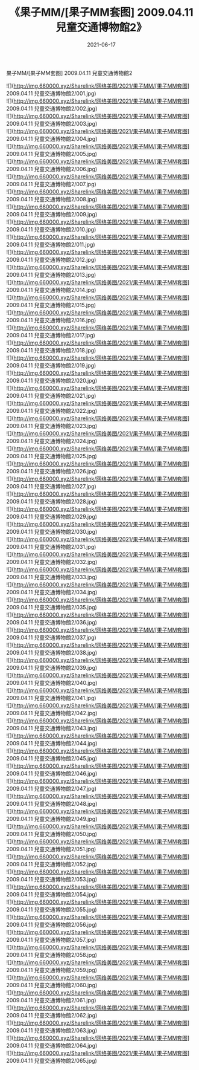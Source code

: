 ﻿---
layout: post
title:  《果子MM/[果子MM套图] 2009.04.11 兒童交通博物館2》
date:   2021-06-17
img: http://img.660000.xyz/Sharelink/网络美图/2021/果子MM/[果子MM套图] 2009.04.11 兒童交通博物館2/000.jpg
categories: [美女, 清纯, 唯美]
---

果子MM/[果子MM套图] 2009.04.11 兒童交通博物館2

 ![](http://img.660000.xyz/Sharelink/网络美图/2021/果子MM/[果子MM套图] 2009.04.11 兒童交通博物館2/001.jpg) <br>![](http://img.660000.xyz/Sharelink/网络美图/2021/果子MM/[果子MM套图] 2009.04.11 兒童交通博物館2/002.jpg) <br>![](http://img.660000.xyz/Sharelink/网络美图/2021/果子MM/[果子MM套图] 2009.04.11 兒童交通博物館2/003.jpg) <br>![](http://img.660000.xyz/Sharelink/网络美图/2021/果子MM/[果子MM套图] 2009.04.11 兒童交通博物館2/004.jpg) <br>![](http://img.660000.xyz/Sharelink/网络美图/2021/果子MM/[果子MM套图] 2009.04.11 兒童交通博物館2/005.jpg) <br>![](http://img.660000.xyz/Sharelink/网络美图/2021/果子MM/[果子MM套图] 2009.04.11 兒童交通博物館2/006.jpg) <br>![](http://img.660000.xyz/Sharelink/网络美图/2021/果子MM/[果子MM套图] 2009.04.11 兒童交通博物館2/007.jpg) <br>![](http://img.660000.xyz/Sharelink/网络美图/2021/果子MM/[果子MM套图] 2009.04.11 兒童交通博物館2/008.jpg) <br>![](http://img.660000.xyz/Sharelink/网络美图/2021/果子MM/[果子MM套图] 2009.04.11 兒童交通博物館2/009.jpg) <br>![](http://img.660000.xyz/Sharelink/网络美图/2021/果子MM/[果子MM套图] 2009.04.11 兒童交通博物館2/010.jpg) <br>![](http://img.660000.xyz/Sharelink/网络美图/2021/果子MM/[果子MM套图] 2009.04.11 兒童交通博物館2/011.jpg) <br>![](http://img.660000.xyz/Sharelink/网络美图/2021/果子MM/[果子MM套图] 2009.04.11 兒童交通博物館2/012.jpg) <br>![](http://img.660000.xyz/Sharelink/网络美图/2021/果子MM/[果子MM套图] 2009.04.11 兒童交通博物館2/013.jpg) <br>![](http://img.660000.xyz/Sharelink/网络美图/2021/果子MM/[果子MM套图] 2009.04.11 兒童交通博物館2/014.jpg) <br>![](http://img.660000.xyz/Sharelink/网络美图/2021/果子MM/[果子MM套图] 2009.04.11 兒童交通博物館2/015.jpg) <br>![](http://img.660000.xyz/Sharelink/网络美图/2021/果子MM/[果子MM套图] 2009.04.11 兒童交通博物館2/016.jpg) <br>![](http://img.660000.xyz/Sharelink/网络美图/2021/果子MM/[果子MM套图] 2009.04.11 兒童交通博物館2/017.jpg) <br>![](http://img.660000.xyz/Sharelink/网络美图/2021/果子MM/[果子MM套图] 2009.04.11 兒童交通博物館2/018.jpg) <br>![](http://img.660000.xyz/Sharelink/网络美图/2021/果子MM/[果子MM套图] 2009.04.11 兒童交通博物館2/019.jpg) <br>![](http://img.660000.xyz/Sharelink/网络美图/2021/果子MM/[果子MM套图] 2009.04.11 兒童交通博物館2/020.jpg) <br>![](http://img.660000.xyz/Sharelink/网络美图/2021/果子MM/[果子MM套图] 2009.04.11 兒童交通博物館2/021.jpg) <br>![](http://img.660000.xyz/Sharelink/网络美图/2021/果子MM/[果子MM套图] 2009.04.11 兒童交通博物館2/022.jpg) <br>![](http://img.660000.xyz/Sharelink/网络美图/2021/果子MM/[果子MM套图] 2009.04.11 兒童交通博物館2/023.jpg) <br>![](http://img.660000.xyz/Sharelink/网络美图/2021/果子MM/[果子MM套图] 2009.04.11 兒童交通博物館2/024.jpg) <br>![](http://img.660000.xyz/Sharelink/网络美图/2021/果子MM/[果子MM套图] 2009.04.11 兒童交通博物館2/025.jpg) <br>![](http://img.660000.xyz/Sharelink/网络美图/2021/果子MM/[果子MM套图] 2009.04.11 兒童交通博物館2/026.jpg) <br>![](http://img.660000.xyz/Sharelink/网络美图/2021/果子MM/[果子MM套图] 2009.04.11 兒童交通博物館2/027.jpg) <br>![](http://img.660000.xyz/Sharelink/网络美图/2021/果子MM/[果子MM套图] 2009.04.11 兒童交通博物館2/028.jpg) <br>![](http://img.660000.xyz/Sharelink/网络美图/2021/果子MM/[果子MM套图] 2009.04.11 兒童交通博物館2/029.jpg) <br>![](http://img.660000.xyz/Sharelink/网络美图/2021/果子MM/[果子MM套图] 2009.04.11 兒童交通博物館2/030.jpg) <br>![](http://img.660000.xyz/Sharelink/网络美图/2021/果子MM/[果子MM套图] 2009.04.11 兒童交通博物館2/031.jpg) <br>![](http://img.660000.xyz/Sharelink/网络美图/2021/果子MM/[果子MM套图] 2009.04.11 兒童交通博物館2/032.jpg) <br>![](http://img.660000.xyz/Sharelink/网络美图/2021/果子MM/[果子MM套图] 2009.04.11 兒童交通博物館2/033.jpg) <br>![](http://img.660000.xyz/Sharelink/网络美图/2021/果子MM/[果子MM套图] 2009.04.11 兒童交通博物館2/034.jpg) <br>![](http://img.660000.xyz/Sharelink/网络美图/2021/果子MM/[果子MM套图] 2009.04.11 兒童交通博物館2/035.jpg) <br>![](http://img.660000.xyz/Sharelink/网络美图/2021/果子MM/[果子MM套图] 2009.04.11 兒童交通博物館2/036.jpg) <br>![](http://img.660000.xyz/Sharelink/网络美图/2021/果子MM/[果子MM套图] 2009.04.11 兒童交通博物館2/037.jpg) <br>![](http://img.660000.xyz/Sharelink/网络美图/2021/果子MM/[果子MM套图] 2009.04.11 兒童交通博物館2/038.jpg) <br>![](http://img.660000.xyz/Sharelink/网络美图/2021/果子MM/[果子MM套图] 2009.04.11 兒童交通博物館2/039.jpg) <br>![](http://img.660000.xyz/Sharelink/网络美图/2021/果子MM/[果子MM套图] 2009.04.11 兒童交通博物館2/040.jpg) <br>![](http://img.660000.xyz/Sharelink/网络美图/2021/果子MM/[果子MM套图] 2009.04.11 兒童交通博物館2/041.jpg) <br>![](http://img.660000.xyz/Sharelink/网络美图/2021/果子MM/[果子MM套图] 2009.04.11 兒童交通博物館2/042.jpg) <br>![](http://img.660000.xyz/Sharelink/网络美图/2021/果子MM/[果子MM套图] 2009.04.11 兒童交通博物館2/043.jpg) <br>![](http://img.660000.xyz/Sharelink/网络美图/2021/果子MM/[果子MM套图] 2009.04.11 兒童交通博物館2/044.jpg) <br>![](http://img.660000.xyz/Sharelink/网络美图/2021/果子MM/[果子MM套图] 2009.04.11 兒童交通博物館2/045.jpg) <br>![](http://img.660000.xyz/Sharelink/网络美图/2021/果子MM/[果子MM套图] 2009.04.11 兒童交通博物館2/046.jpg) <br>![](http://img.660000.xyz/Sharelink/网络美图/2021/果子MM/[果子MM套图] 2009.04.11 兒童交通博物館2/047.jpg) <br>![](http://img.660000.xyz/Sharelink/网络美图/2021/果子MM/[果子MM套图] 2009.04.11 兒童交通博物館2/048.jpg) <br>![](http://img.660000.xyz/Sharelink/网络美图/2021/果子MM/[果子MM套图] 2009.04.11 兒童交通博物館2/049.jpg) <br>![](http://img.660000.xyz/Sharelink/网络美图/2021/果子MM/[果子MM套图] 2009.04.11 兒童交通博物館2/050.jpg) <br>![](http://img.660000.xyz/Sharelink/网络美图/2021/果子MM/[果子MM套图] 2009.04.11 兒童交通博物館2/051.jpg) <br>![](http://img.660000.xyz/Sharelink/网络美图/2021/果子MM/[果子MM套图] 2009.04.11 兒童交通博物館2/052.jpg) <br>![](http://img.660000.xyz/Sharelink/网络美图/2021/果子MM/[果子MM套图] 2009.04.11 兒童交通博物館2/053.jpg) <br>![](http://img.660000.xyz/Sharelink/网络美图/2021/果子MM/[果子MM套图] 2009.04.11 兒童交通博物館2/054.jpg) <br>![](http://img.660000.xyz/Sharelink/网络美图/2021/果子MM/[果子MM套图] 2009.04.11 兒童交通博物館2/055.jpg) <br>![](http://img.660000.xyz/Sharelink/网络美图/2021/果子MM/[果子MM套图] 2009.04.11 兒童交通博物館2/056.jpg) <br>![](http://img.660000.xyz/Sharelink/网络美图/2021/果子MM/[果子MM套图] 2009.04.11 兒童交通博物館2/057.jpg) <br>![](http://img.660000.xyz/Sharelink/网络美图/2021/果子MM/[果子MM套图] 2009.04.11 兒童交通博物館2/058.jpg) <br>![](http://img.660000.xyz/Sharelink/网络美图/2021/果子MM/[果子MM套图] 2009.04.11 兒童交通博物館2/059.jpg) <br>![](http://img.660000.xyz/Sharelink/网络美图/2021/果子MM/[果子MM套图] 2009.04.11 兒童交通博物館2/060.jpg) <br>![](http://img.660000.xyz/Sharelink/网络美图/2021/果子MM/[果子MM套图] 2009.04.11 兒童交通博物館2/061.jpg) <br>![](http://img.660000.xyz/Sharelink/网络美图/2021/果子MM/[果子MM套图] 2009.04.11 兒童交通博物館2/062.jpg) <br>![](http://img.660000.xyz/Sharelink/网络美图/2021/果子MM/[果子MM套图] 2009.04.11 兒童交通博物館2/063.jpg) <br>![](http://img.660000.xyz/Sharelink/网络美图/2021/果子MM/[果子MM套图] 2009.04.11 兒童交通博物館2/064.jpg) <br>![](http://img.660000.xyz/Sharelink/网络美图/2021/果子MM/[果子MM套图] 2009.04.11 兒童交通博物館2/065.jpg) <br>